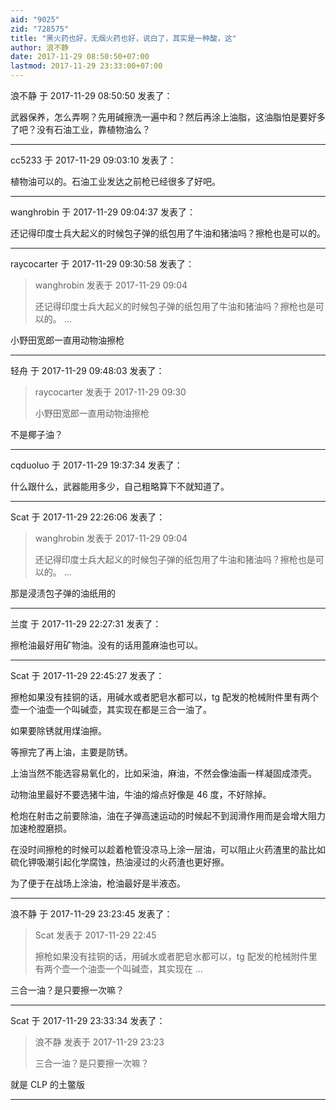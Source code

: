 ```yaml
---
aid: "9025"
zid: "728575"
title: "黑火药也好，无烟火药也好，说白了，其实是一种酸，这"
author: 浪不静
date: 2017-11-29 08:50:50+07:00
lastmod: 2017-11-29 23:33:00+07:00
---
```


浪不静 于 2017-11-29 08:50:50 发表了：

武器保养，怎么弄啊？先用碱擦洗一遍中和？然后再涂上油脂，这油脂怕是要好多了吧？没有石油工业，靠植物油么？

---

cc5233 于 2017-11-29 09:03:10 发表了：

植物油可以的。石油工业发达之前枪已经很多了好吧。

---

wanghrobin 于 2017-11-29 09:04:37 发表了：

还记得印度士兵大起义的时候包子弹的纸包用了牛油和猪油吗？擦枪也是可以的。

---

raycocarter 于 2017-11-29 09:30:58 发表了：

> wanghrobin 发表于 2017-11-29 09:04
>
> 还记得印度士兵大起义的时候包子弹的纸包用了牛油和猪油吗？擦枪也是可以的。 ...

小野田宽郎一直用动物油擦枪

---

轻舟 于 2017-11-29 09:48:03 发表了：

> raycocarter 发表于 2017-11-29 09:30
>
> 小野田宽郎一直用动物油擦枪

不是椰子油？

---

cqduoluo 于 2017-11-29 19:37:34 发表了：

什么跟什么，武器能用多少，自己粗略算下不就知道了。

---

Scat 于 2017-11-29 22:26:06 发表了：

> wanghrobin 发表于 2017-11-29 09:04
>
> 还记得印度士兵大起义的时候包子弹的纸包用了牛油和猪油吗？擦枪也是可以的。 ...

那是浸渍包子弹的油纸用的

---

兰度 于 2017-11-29 22:27:31 发表了：

擦枪油最好用矿物油。没有的话用蓖麻油也可以。

---

Scat 于 2017-11-29 22:45:27 发表了：

擦枪如果没有挂铜的话，用碱水或者肥皂水都可以，tg 配发的枪械附件里有两个壶一个油壶一个叫碱壶，其实现在都是三合一油了。

如果要除锈就用煤油擦。

等擦完了再上油，主要是防锈。

上油当然不能选容易氧化的，比如采油，麻油，不然会像油画一样凝固成漆壳。

动物油里最好不要选猪牛油，牛油的熔点好像是 46 度，不好除掉。

枪炮在射击之前要除油，油在子弹高速运动的时候起不到润滑作用而是会增大阻力加速枪膛磨损。

在没时间擦枪的时候可以趁着枪管没凉马上涂一层油，可以阻止火药渣里的盐比如硫化钾吸潮引起化学腐蚀，热油浸过的火药渣也更好擦。

为了便于在战场上涂油，枪油最好是半液态。

---

浪不静 于 2017-11-29 23:23:45 发表了：

> Scat 发表于 2017-11-29 22:45
>
> 擦枪如果没有挂铜的话，用碱水或者肥皂水都可以，tg 配发的枪械附件里有两个壶一个油壶一个叫碱壶，其实现在 ...

三合一油？是只要擦一次嘛？

---

Scat 于 2017-11-29 23:33:34 发表了：

> 浪不静 发表于 2017-11-29 23:23
>
> 三合一油？是只要擦一次嘛？

就是 CLP 的土鳖版

---
